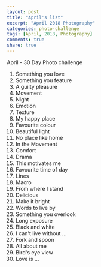 ```yaml
---
layout: post
title: "April's list"
excerpt: "April 2018 Photography"
categories: photo-challenge
tags: [April, 2018, Photography]
comments: true
share: true
---
```


April - 30 Day Photo challenge

1. Something you love           
2. Something you feature        
3. A guilty pleasure            
4. Movement                     
5. Night                        
6. Emotion                      
7. Texture                      
8. My happy place               
9. Favourite colour             
10. Beautiful light             
11. No place like home          
12. In the Movement             
13. Comfort                     
14. Drama                       
15. This motivates me           
16. Favourite time of day
17. Lines
18. Macro
19. From where I stand
20. Delicious
21. Make it bright
22. Words to live by
23. Something you overlook
24. Long exposure
25. Black and white
26. I can't live without ...
27. Fork and spoon
28. All about me
29. Bird's eye view
30. Love is ...
